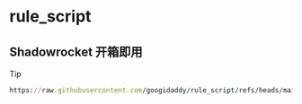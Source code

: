 # rule_script

## Shadowrocket 开箱即用
> [!TIP]
> ```ruby
> https://raw.githubusercontent.com/googidaddy/rule_script/refs/heads/main/lazy_group.conf
> ```


